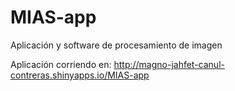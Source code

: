# MIAS-app
Aplicación y software de procesamiento de imagen

Aplicación corriendo en: http://magno-jahfet-canul-contreras.shinyapps.io/MIAS-app
